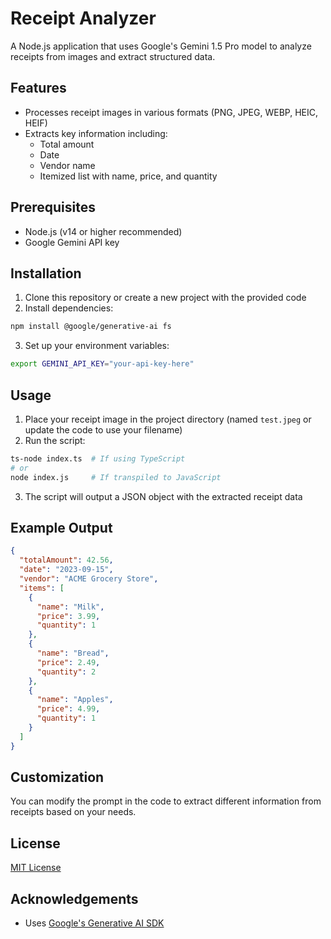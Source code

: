 # Receipt Analyzer

A Node.js application that uses Google's Gemini 1.5 Pro model to analyze receipts from images and extract structured data.

## Features

- Processes receipt images in various formats (PNG, JPEG, WEBP, HEIC, HEIF)
- Extracts key information including:
  - Total amount
  - Date
  - Vendor name
  - Itemized list with name, price, and quantity

## Prerequisites

- Node.js (v14 or higher recommended)
- Google Gemini API key

## Installation

1. Clone this repository or create a new project with the provided code
2. Install dependencies:

```bash
npm install @google/generative-ai fs
```

3. Set up your environment variables:

```bash
export GEMINI_API_KEY="your-api-key-here"
```

## Usage

1. Place your receipt image in the project directory (named `test.jpeg` or update the code to use your filename)
2. Run the script:

```bash
ts-node index.ts  # If using TypeScript
# or
node index.js     # If transpiled to JavaScript
```

3. The script will output a JSON object with the extracted receipt data

## Example Output

```json
{
  "totalAmount": 42.56,
  "date": "2023-09-15",
  "vendor": "ACME Grocery Store",
  "items": [
    {
      "name": "Milk",
      "price": 3.99,
      "quantity": 1
    },
    {
      "name": "Bread",
      "price": 2.49,
      "quantity": 2
    },
    {
      "name": "Apples",
      "price": 4.99,
      "quantity": 1
    }
  ]
}
```

## Customization

You can modify the prompt in the code to extract different information from receipts based on your needs.

## License

[MIT License](LICENSE)

## Acknowledgements

- Uses [Google's Generative AI SDK](https://github.com/google/generative-ai-js)
